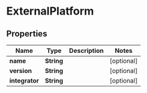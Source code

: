 

# ExternalPlatform


## Properties

| Name | Type | Description | Notes |
|------------ | ------------- | ------------- | -------------|
|**name** | **String** |  |  [optional] |
|**version** | **String** |  |  [optional] |
|**integrator** | **String** |  |  [optional] |



